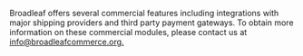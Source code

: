 Broadleaf offers several commercial features including integrations with major shipping providers and third party payment gateways. To obtain more information on these commercial modules, please contact us at [info@broadleafcommerce.org.](mailto:info@broadleafcommerce.org)

